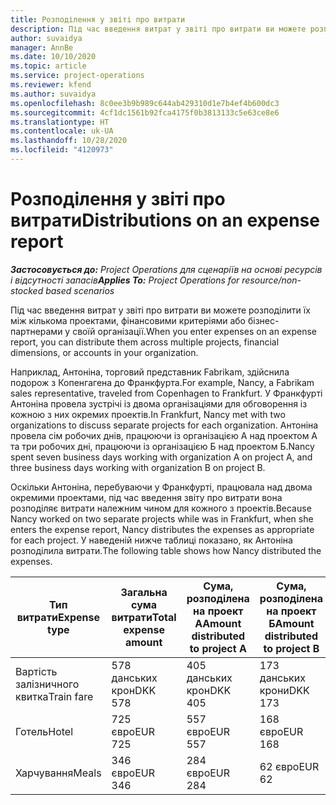 ```yaml
---
title: Розподілення у звіті про витрати
description: Під час введення витрат у звіті про витрати ви можете розподілити їх між кількома проектами, юридичними особами або бізнес-партнерами у своїй організації.
author: suvaidya
manager: AnnBe
ms.date: 10/10/2020
ms.topic: article
ms.service: project-operations
ms.reviewer: kfend
ms.author: suvaidya
ms.openlocfilehash: 8c0ee3b9b989c644ab429310d1e7b4ef4b600dc3
ms.sourcegitcommit: 4cf1dc1561b92fca4175f0b3813133c5e63ce8e6
ms.translationtype: HT
ms.contentlocale: uk-UA
ms.lasthandoff: 10/28/2020
ms.locfileid: "4120973"
---
```

# <a name="distributions-on-an-expense-report"></a><span data-ttu-id="8b9be-103">Розподілення у звіті про витрати</span><span class="sxs-lookup"><span data-stu-id="8b9be-103">Distributions on an expense report</span></span>

<span data-ttu-id="8b9be-104">_**Застосовується до:** Project Operations для сценаріїв на основі ресурсів і відсутності запасів_</span><span class="sxs-lookup"><span data-stu-id="8b9be-104">_**Applies To:** Project Operations for resource/non-stocked based scenarios_</span></span>

<span data-ttu-id="8b9be-105">Під час введення витрат у звіті про витрати ви можете розподілити їх між кількома проектами, фінансовими критеріями або бізнес-партнерами у своїй організації.</span><span class="sxs-lookup"><span data-stu-id="8b9be-105">When you enter expenses on an expense report, you can distribute them across multiple projects, financial dimensions, or accounts in your organization.</span></span>

<span data-ttu-id="8b9be-106">Наприклад, Антоніна, торговий представник Fabrikam, здійснила подорож з Копенгагена до Франкфурта.</span><span class="sxs-lookup"><span data-stu-id="8b9be-106">For example, Nancy, a Fabrikam sales representative, traveled from Copenhagen to Frankfurt.</span></span> <span data-ttu-id="8b9be-107">У Франкфурті Антоніна провела зустрічі із двома організаціями для обговорення із кожною з них окремих проектів.</span><span class="sxs-lookup"><span data-stu-id="8b9be-107">In Frankfurt, Nancy met with two organizations to discuss separate projects for each organization.</span></span> <span data-ttu-id="8b9be-108">Антоніна провела сім робочих днів, працюючи із організацією А над проектом А та три робочих дні, працюючи із організацією Б над проектом Б.</span><span class="sxs-lookup"><span data-stu-id="8b9be-108">Nancy spent seven business days working with organization A on project A, and three business days working with organization B on project B.</span></span>

<span data-ttu-id="8b9be-109">Оскільки Антоніна, перебуваючи у Франкфурті, працювала над двома окремими проектами, під час введення звіту про витрати вона розподіляє витрати належним чином для кожного з проектів.</span><span class="sxs-lookup"><span data-stu-id="8b9be-109">Because Nancy worked on two separate projects while was in Frankfurt, when she enters the expense report, Nancy distributes the expenses as appropriate for each project.</span></span> <span data-ttu-id="8b9be-110">У наведеній нижче таблиці показано, як Антоніна розподілила витрати.</span><span class="sxs-lookup"><span data-stu-id="8b9be-110">The following table shows how Nancy distributed the expenses.</span></span>

| <span data-ttu-id="8b9be-111">Тип витрати</span><span class="sxs-lookup"><span data-stu-id="8b9be-111">Expense type</span></span> | <span data-ttu-id="8b9be-112">Загальна сума витрати</span><span class="sxs-lookup"><span data-stu-id="8b9be-112">Total expense amount</span></span> | <span data-ttu-id="8b9be-113">Сума, розподілена на проект А</span><span class="sxs-lookup"><span data-stu-id="8b9be-113">Amount distributed to project A</span></span> | <span data-ttu-id="8b9be-114">Сума, розподілена на проект Б</span><span class="sxs-lookup"><span data-stu-id="8b9be-114">Amount distributed to project B</span></span> |
|--------------|----------------------|---------------------------------|---------------------------------|
| <span data-ttu-id="8b9be-115">Вартість залізничного квитка</span><span class="sxs-lookup"><span data-stu-id="8b9be-115">Train fare</span></span>   | <span data-ttu-id="8b9be-116">578 данських крон</span><span class="sxs-lookup"><span data-stu-id="8b9be-116">DKK 578</span></span>              | <span data-ttu-id="8b9be-117">405 данських крон</span><span class="sxs-lookup"><span data-stu-id="8b9be-117">DKK 405</span></span>                         | <span data-ttu-id="8b9be-118">173 данських крони</span><span class="sxs-lookup"><span data-stu-id="8b9be-118">DKK 173</span></span>                         |
| <span data-ttu-id="8b9be-119">Готель</span><span class="sxs-lookup"><span data-stu-id="8b9be-119">Hotel</span></span>        | <span data-ttu-id="8b9be-120">725 євро</span><span class="sxs-lookup"><span data-stu-id="8b9be-120">EUR 725</span></span>              | <span data-ttu-id="8b9be-121">557 євро</span><span class="sxs-lookup"><span data-stu-id="8b9be-121">EUR 557</span></span>                         | <span data-ttu-id="8b9be-122">168 євро</span><span class="sxs-lookup"><span data-stu-id="8b9be-122">EUR 168</span></span>                         |
| <span data-ttu-id="8b9be-123">Харчування</span><span class="sxs-lookup"><span data-stu-id="8b9be-123">Meals</span></span>        | <span data-ttu-id="8b9be-124">346 євро</span><span class="sxs-lookup"><span data-stu-id="8b9be-124">EUR 346</span></span>              | <span data-ttu-id="8b9be-125">284 євро</span><span class="sxs-lookup"><span data-stu-id="8b9be-125">EUR 284</span></span>                         | <span data-ttu-id="8b9be-126">62 євро</span><span class="sxs-lookup"><span data-stu-id="8b9be-126">EUR 62</span></span>                          |

